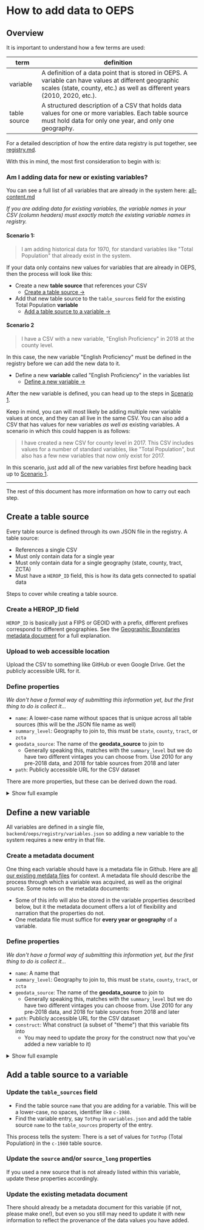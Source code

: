 # How to add data to OEPS

## Overview

It is important to understand how a few terms are used:

term|definition
---|---
variable|A definition of a data point that is stored in OEPS. A variable can have values at different geographic scales (state, county, etc.) as well as different years (2010, 2020, etc.).
table source|A structured description of a CSV that holds data values for one or more variables. Each table source must hold data for only one year, and only one geography.

For a detailed description of how the entire data registry is put together, see [registry.md](./registry.md).

With this in mind, the most first consideration to begin with is:

### Am I adding data for new or existing variables?

You can see a full list of all variables that are already in the system here: [all-content.md](./reference/registry/all-content.md)

_If you are adding data for existing variables, the variable names in your CSV (column headers) must exactly match the existing variable names in registry._

#### Scenario 1:

> I am adding historical data for 1970, for standard variables like "Total Population" that already exist in the system.

If your data only contains new values for variables that are already in OEPS, then the process will look like this:

- Create a new **table source** that references your CSV
  - [Create a table source &rarr;](#create-a-table-source)
- Add that new table source to the `table_sources` field for the existing Total Population **variable**
  - [Add a table source to a variable &rarr;](#add-a-table-source-to-a-variable)

#### Scenario 2

> I have a CSV with a new variable, "English Proficiency" in 2018 at the county level.

In this case, the new variable "English Proficiency" must be defined in the registry before we can add the new data to it.

- Define a new **variable** called "English Proficiency" in the variables list
  - [Define a new variable &rarr;](#define-a-new-variable)

After the new variable is defined, you can head up to the steps in [Scenario 1](#scenario-1).

Keep in mind, you can will most likely be adding multiple new variable values at once, and they can all live in the same CSV. You can also add a CSV that has values for new variables _as well as_ existing variables. A scenario in which this could happen is as follows:

> I have created a new CSV for county level in 2017. This CSV includes values for a number of standard variables, like "Total Population", but also has a few new variables that now only exist for 2017.

In this scenario, just add all of the new variables first before heading back up to [Scenario 1](#scenario-1).

---

The rest of this document has more information on how to carry out each step.

## Create a table source

Every table source is defined through its own JSON file in the registry. A table source:

- References a single CSV
- Must only contain data for a single year
- Must only contain data for a single geography (state, county, tract, ZCTA)
- Must have a `HEROP_ID` field, this is how its data gets connected to spatial data

Steps to cover while creating a table source.

### Create a HEROP_ID field

`HEROP_ID` is basically just a FIPS or GEOID with a prefix, different prefixes correspond to different geographies. See the [Geographic Boundaries metadata document](https://github.com/GeoDaCenter/opioid-policy-scan/blob/main/data_final/metadata/GeographicBoundaries.md) for a full explanation.

### Upload to web accessible location

Upload the CSV to something like GitHub or even Google Drive. Get the publicly accessible URL for it.

### Define properties

_We don't have a formal way of submitting this information yet, but the first thing to do is collect it..._

- `name`: A lower-case name without spaces that is unique across all table sources (this will be the JSON file name as well)
- `summary_level`: Geography to join to, this must be `state`, `county`, `tract`, or `zcta`
- `geodata_source`: The name of the **geodata_source** to join to
  - Generally speaking this, matches with the `summary_level` but we do have two different vintages you can choose from. Use 2010 for any pre-2018 data, and 2018 for table sources from 2018 and later
- `path`: Publicly accessible URL for the CSV dataset

There are more properties, but these can be derived down the road.

<details>
  <summary>Show full example</summary>
  <pre>
  {
    "bq_dataset_name": "tabular",
    "bq_table_name": "C_1980",
    "name": "c-1980",
    "path": "https://raw.githubusercontent.com/GeoDaCenter/opioid-policy-scan/main/data_final/full_tables/C_1980.csv",
    "format": "csv",
    "mediatype": "text/csv",
    "title": "OEPS Data Aggregated by County (1980)",
    "description": "This CSV aggregates all 1980 data variables from the OEPS v2 release at the Census Tract level.",
    "year": "1980",
    "geodata_source": "counties-2010"
}
</pre>
</details>

## Define a new variable

All variables are defined in a single file, `backend/oeps/registry/variables.json` so adding a new variable to the system requires a new entry in that file.

### Create a metadata document

One thing each variable should have is a metadata file in Github. Here are [all our existing metdata files](https://github.com/GeoDaCenter/opioid-policy-scan/tree/main/data_final/metadata) for context. A metadata file should describe the process through which a variable was acquired, as well as the original source. Some notes on the metadata documents:

- Some of this info will also be stored in the variable properties described below, but it the metadata document offers a lot of flexibility and narration that the properties do not.
- One metadata file must suffice for **every year or geography** of a variable.

### Define properties

_We don't have a formal way of submitting this information yet, but the first thing to do is collect it..._

- `name`: A name that 
- `summary_level`: Geography to join to, this must be `state`, `county`, `tract`, or `zcta`
- `geodata_source`: The name of the **geodata_source** to join to
  - Generally speaking this, matches with the `summary_level` but we do have two different vintages you can choose from. Use 2010 for any pre-2018 data, and 2018 for table sources from 2018 and later
- `path`: Publicly accessible URL for the CSV dataset
- `construct`: What construct (a subset of "theme") that this variable fits into
  - You may need to update the proxy for the construct now that you've added a new variable to it)

<details>
  <summary>Show full example</summary>
  <pre>
  "TotPop": {
    "title": "Total Population",
    "name": "TotPop",
    "type": "integer",
    "example": "1632480",
    "description": "Total population",
    "constraints": "1980-2000 historic data was acquired from NHGIS and then interpolated to modern county boundaries through a population weighted interpolation using the tidycensus `interpolate_pw` function. For 1980, the underlying population weighting was county subdivisions, while for 1990 and 200 the underlying population weighting was tracts.",
    "construct": "Population",
    "source": "ACS 2018, 5-Year; Census 2010; IPUMS NHGIS",
    "source_long": "American Community Survey 2014-2018 5 Year Estimate; 2010 Decennial Census; Integrated Public Use Microdata Series National Historic Geographic Information System",
    "comments": "",
    "metadata_doc_url": "https://github.com/GeoDaCenter/opioid-policy-scan/blob/main/data_final/metadata/Age_2018.md",
    "table_sources": ["c-1980", "s-latest", "t-2010", "t-latest", "s-2000", "t-2000"]
  }
</pre>
</details>

## Add a table source to a variable

### Update the `table_sources` field

- Find the table source `name` that you are adding for a variable. This will be a lower-case, no spaces, identifier like `c-1980`.
- Find the variable entry, say `TotPop` in `variables.json` and add the table source `name` to the `table_sources` property of the entry.

This process tells the system: There is a set of values for `TotPop` (Total Population) in the `c-1980` table source.

### Update the `source` and/or `source_long` properties

If you used a new source that is not already listed within this variable, update these properties accordingly.

### Update the existing metadata document

There should already be a metadata document for this variable (if not, please make one!), but even so you still may need to update it with new information to reflect the provenance of the data values you have added.
